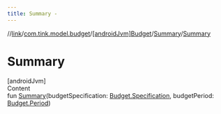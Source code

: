 ```yaml
---
title: Summary -
---
```

//[link](../../../index.md)/[com.tink.model.budget](../../index.md)/[[androidJvm]Budget](../index.md)/[Summary](index.md)/[Summary](-summary.md)



# Summary  
[androidJvm]  
Content  
fun [Summary](-summary.md)(budgetSpecification: [Budget.Specification](../-specification/index.md), budgetPeriod: [Budget.Period](../-period/index.md))  



